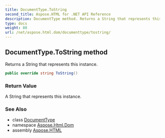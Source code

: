 ```yaml
---
title: DocumentType.ToString
second_title: Aspose.HTML for .NET API Reference
description: DocumentType method. Returns a String that represents this instance
type: docs
weight: 80
url: /net/aspose.html.dom/documenttype/tostring/
---
```

## DocumentType.ToString method

Returns a String that represents this instance.

```csharp
public override string ToString()
```

### Return Value

A String that represents this instance.

### See Also

* class [DocumentType](../)
* namespace [Aspose.Html.Dom](../../../aspose.html.dom/)
* assembly [Aspose.HTML](../../../)
